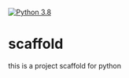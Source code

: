 [![Python 3.8](https://github.com/jemanuelv/scaffold/actions/workflows/main.yml/badge.svg)](https://github.com/jemanuelv/scaffold/actions/workflows/main.yml)
# scaffold
this is a project scaffold for python
